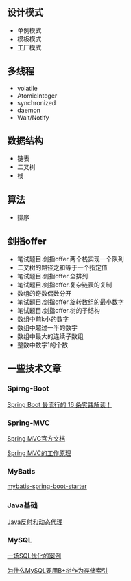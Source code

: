 ## 设计模式
* 单例模式
* 模板模式
* 工厂模式

## 多线程
* volatile
* AtomicInteger
* synchronized
* daemon
* Wait/Notify
## 数据结构
* 链表
* 二叉树
* 栈


## 算法
* 排序


## 剑指offer
* 笔试题目.剑指offer.两个栈实现一个队列
* 二叉树的路径之和等于一个指定值
* 笔试题目.剑指offer.全排列
* 笔试题目.剑指offer.复杂链表的复制
* 数组的奇数偶数分开
* 笔试题目.剑指offer.旋转数组的最小数字
* 笔试题目.剑指offer.树的子结构
* 数组中前k小的数字
* 数组中超过一半的数字
* 数组中最大的连续子数组
* 整数中数字1的个数


## 一些技术文章

### Spirng-Boot

[Spring Boot 最流行的 16 条实践解读！](https://maimai.cn/article/detail?fid=1173797755&efid=ilMAqnG6rEsrCzuU4DZL8A)


### Spring-MVC
[Spring MVC官方文档](https://docs.spring.io/spring/docs/5.1.5.RELEASE/spring-framework-reference/web.html#mvc)

[Spring MVC的工作原理](https://maimai.cn/article/detail?fid=546239571&efid=_Zv--wGnx1o0M0zPt8EcaA)


### MyBatis
[mybatis-spring-boot-starter](http://www.mybatis.org/spring-boot-starter/mybatis-spring-boot-autoconfigure/index.html)

### Java基础
[Java反射和动态代理](https://www.cnblogs.com/luoxn28/p/5686794.html)

### MySQL
[一场SQL优化的案例](https://mp.weixin.qq.com/s/4tgmVzu4u-rlQbrKKGxmZg)

[为什么MySQL要用B+树作为存储索引](https://maimai.cn/article/detail?fid=1169126166&efid=JIBWzca6eCAZoi5XCI_tEg)





